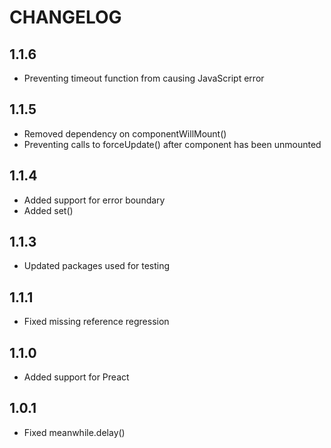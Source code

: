 # CHANGELOG

## 1.1.6

* Preventing timeout function from causing JavaScript error

## 1.1.5

* Removed dependency on componentWillMount()
* Preventing calls to forceUpdate() after component has been unmounted

## 1.1.4

* Added support for error boundary
* Added set()

## 1.1.3

* Updated packages used for testing

## 1.1.1

* Fixed missing reference regression

## 1.1.0

* Added support for Preact

## 1.0.1

* Fixed meanwhile.delay()
